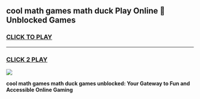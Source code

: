 
## cool math games math duck Play Online 👋 Unblocked Games
<h3>
<a href="https://news.freeplayer.one?title=cool_math_games_math_duck&ref=17CMG">CLICK TO PLAY</a></h3>
<hr>

<h3>
<a href="https://news.freeplayer.one?title=cool_math_games_math_duck&ref=17CMG">CLICK 2 PLAY</a>
  
</h3>

<a href="https://news.freeplayer.one?title=cool_math_games_math_duck&ref=17CMG/"><img src="https://clearcache.store/games.png"></a>


**cool math games math duck games unblocked: Your Gateway to Fun and Accessible Online Gaming**
